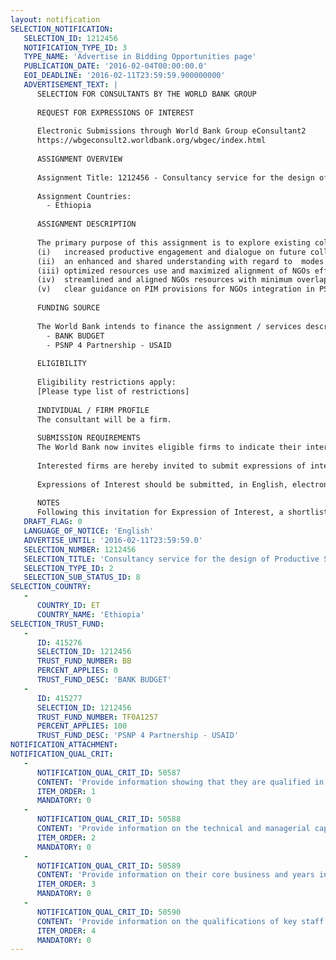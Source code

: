 ```yaml
---
layout: notification
SELECTION_NOTIFICATION: 
   SELECTION_ID: 1212456
   NOTIFICATION_TYPE_ID: 3
   TYPE_NAME: 'Advertise in Bidding Opportunities page'
   PUBLICATION_DATE: '2016-02-04T00:00:00.0'
   EOI_DEADLINE: '2016-02-11T23:59:59.900000000'
   ADVERTISEMENT_TEXT: |
      SELECTION FOR CONSULTANTS BY THE WORLD BANK GROUP
      
      REQUEST FOR EXPRESSIONS OF INTEREST
      
      Electronic Submissions through World Bank Group eConsultant2
      https://wbgeconsult2.worldbank.org/wbgec/index.html
      
      ASSIGNMENT OVERVIEW
      
      Assignment Title: 1212456 - Consultancy service for the design of Productive Safety Net Programme (PSNP) - Non Governmental Organizations (NGO) Collaboration Framework
      
      Assignment Countries:
        - Ethiopia
      
      ASSIGNMENT DESCRIPTION
      
      The primary purpose of this assignment is to explore existing collaboration between the PSNP and NGOs to recommend a broader and workable PSNP-4 - NGOs collaboration framework that will serve as a foundation for:
      (i)	increased productive engagement and dialogue on future collaboration between PSNP-4 management and NGO leaders at all levels for an effective partnership 
      (ii)	an enhanced and shared understanding with regard to  modes of operation, accountability, and transparency while promoting the effective implementation of PSNP-4.
      (iii)	optimized resources use and maximized alignment of NGOs efforts that effectively contributes to the implementation of PSNP-4
      (iv)	streamlined and aligned NGOs resources with minimum overlap and duplication of efforts, and  
      (v)	clear guidance on PIM provisions for NGOs integration in PSNP planning, implementation and monitoring.
      
      FUNDING SOURCE
      
      The World Bank intends to finance the assignment / services described below under the following trust fund(s):
        - BANK BUDGET
        - PSNP 4 Partnership - USAID
      
      ELIGIBILITY
      
      Eligibility restrictions apply:
      [Please type list of restrictions]
      
      INDIVIDUAL / FIRM PROFILE
      The consultant will be a firm. 
      
      SUBMISSION REQUIREMENTS
      The World Bank now invites eligible firms to indicate their interest in providing the services.  Interested firms must provide information indicating that they are qualified to perform the services (brochures, description of similar assignments, experience in similar conditions, availability of appropriate skills among staff, etc. for firms; CV and cover letter for individuals).  Please note that the total size of all attachments should be less than 5MB.  Consultants may associate to enhance their qualifications.
      
      Interested firms are hereby invited to submit expressions of interest.
      
      Expressions of Interest should be submitted, in English, electronically through World Bank Group eTendering (https://wbgeconsult2.worldbank.org/wbgec/index.html)
      
      NOTES
      Following this invitation for Expression of Interest, a shortlist of qualified firms will be formally invited to submit proposals.  Shortlisting and selection will be subject to the availability of funding.
   DRAFT_FLAG: 0
   LANGUAGE_OF_NOTICE: 'English'
   ADVERTISE_UNTIL: '2016-02-11T23:59:59.0'
   SELECTION_NUMBER: 1212456
   SELECTION_TITLE: 'Consultancy service for the design of Productive Safety Net Programme (PSNP) - Non Governmental Organizations (NGO) Collaboration Framework'
   SELECTION_TYPE_ID: 2
   SELECTION_SUB_STATUS_ID: 8
SELECTION_COUNTRY: 
   - 
      COUNTRY_ID: ET
      COUNTRY_NAME: 'Ethiopia'
SELECTION_TRUST_FUND: 
   - 
      ID: 415276
      SELECTION_ID: 1212456
      TRUST_FUND_NUMBER: BB
      PERCENT_APPLIES: 0
      TRUST_FUND_DESC: 'BANK BUDGET'
   - 
      ID: 415277
      SELECTION_ID: 1212456
      TRUST_FUND_NUMBER: TF0A1257
      PERCENT_APPLIES: 100
      TRUST_FUND_DESC: 'PSNP 4 Partnership - USAID'
NOTIFICATION_ATTACHMENT: 
NOTIFICATION_QUAL_CRIT: 
   - 
      NOTIFICATION_QUAL_CRIT_ID: 50587
      CONTENT: 'Provide information showing that they are qualified in the field of the assignment.'
      ITEM_ORDER: 1
      MANDATORY: 0
   - 
      NOTIFICATION_QUAL_CRIT_ID: 50588
      CONTENT: 'Provide information on the technical and managerial capabilities of the firm.'
      ITEM_ORDER: 2
      MANDATORY: 0
   - 
      NOTIFICATION_QUAL_CRIT_ID: 50589
      CONTENT: 'Provide information on their core business and years in business.'
      ITEM_ORDER: 3
      MANDATORY: 0
   - 
      NOTIFICATION_QUAL_CRIT_ID: 50590
      CONTENT: 'Provide information on the qualifications of key staff.'
      ITEM_ORDER: 4
      MANDATORY: 0
---
```

